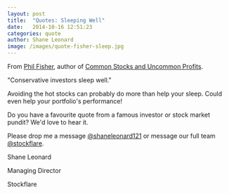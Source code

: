 ```yaml
---
layout: post
title:  "Quotes: Sleeping Well"
date:   2014-10-16 12:51:23
categories: quote
author: Shane Leonard
image: /images/quote-fisher-sleep.jpg
---
```


From [Phil Fisher](http://en.wikipedia.org/wiki/Philip_Arthur_Fisher), author of [Common Stocks and Uncommon Profits](http://www.amazon.com/Common-Stocks-Uncommon-Profits-Writings/dp/0471445509).

"Conservative investors sleep well."

Avoiding the hot stocks can probably do more than help your sleep. Could even help your portfolio's performance!

Do you have a favourite quote from a famous investor or stock market pundit? We'd love to hear it.

Please drop me a message [@shaneleonard121](https://twitter.com/shaneleonard121) or message our full team [@stockflare](https://twitter.com/stockflare).

Shane Leonard

Managing Director

Stockflare